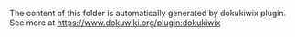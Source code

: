 The content of this folder is automatically generated by dokukiwix plugin.
See more at https://www.dokuwiki.org/plugin:dokukiwix 
